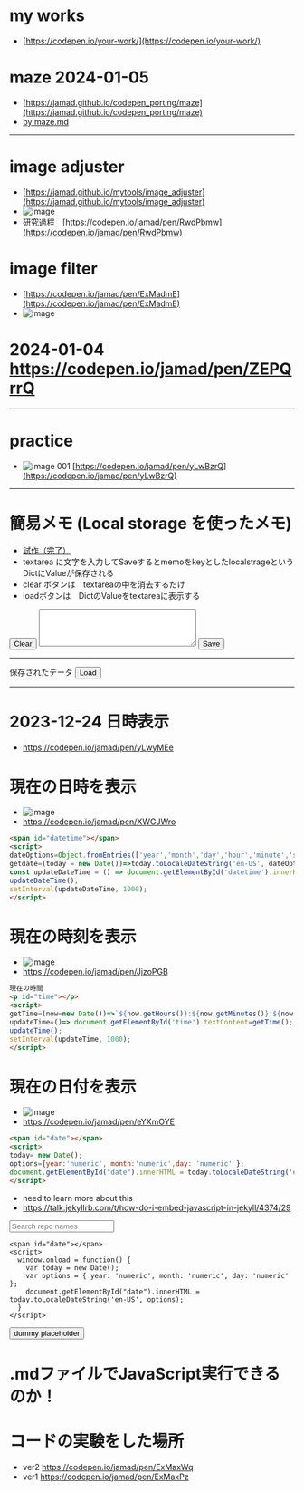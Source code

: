 <link rel="stylesheet" type="text/css" href="/assets/css/styles.css" />

# my works
* [https://codepen.io/your-work/](https://codepen.io/your-work/)

# maze 2024-01-05
* [https://jamad.github.io/codepen_porting/maze](https://jamad.github.io/codepen_porting/maze)
* [by maze.md](https://github.com/jamad/jamad.github.io/blob/master/codepen_porting/maze.md) 
---

# image adjuster
* [https://jamad.github.io/mytools/image_adjuster](https://jamad.github.io/mytools/image_adjuster)
* ![image](https://github.com/jamad/jamad.github.io/assets/949913/e50d8a56-59ec-4641-ad1f-594abe37cba1)
* 研究過程　[https://codepen.io/jamad/pen/RwdPbmw](https://codepen.io/jamad/pen/RwdPbmw)

# image filter
* [https://codepen.io/jamad/pen/ExMadmE](https://codepen.io/jamad/pen/ExMadmE)
* ![image](https://github.com/jamad/jamad.github.io/assets/949913/1cb81a0f-03ab-406e-9333-aa9ab63654f0)

# 2024-01-04 https://codepen.io/jamad/pen/ZEPQrrQ

---

# practice
* ![image](https://github.com/jamad/jamad.github.io/assets/949913/50f1390a-13fc-4a7d-a750-847e7034cbfa) 001 [https://codepen.io/jamad/pen/yLwBzrQ](https://codepen.io/jamad/pen/yLwBzrQ)

---

# 簡易メモ (Local storage を使ったメモ)
* [試作（完了）](https://codepen.io/jamad/pen/wvOBJwE?editors=1000)
* textarea に文字を入力してSaveするとmemoをkeyとしたlocalstrageというDictにValueが保存される
* clear ボタンは　textareaの中を消去するだけ
* loadボタンは　DictのValueをtextareaに表示する

<head><meta charset="UTF-8"></head>

<input id="clear" value="Clear" type="button" onclick="clearMemo()">
<textarea id="memo" rows="4" cols="32" name="memo"></textarea>
<input id="save" value="Save" type="button" onclick="saveMemo()"> 

<hr>
保存されたデータ
<input id="load" value="Load" type="button" onclick="loadMemo()"> 
<div id="display"></div>

<script>
  memoInput = document.getElementById("memo");
  clearMemo=()=>memoInput.value = "";
  
  displayDiv = document.getElementById("display");
  
  memoInput.value = localStorage.getItem("memo");
  if (memoInput.value)displayDiv.innerHTML = `${localStorage.getItem("memo")}`;
  
  function saveMemo() {
    localStorage.setItem("memo", memoInput.value);
    displayDiv.innerHTML=`${localStorage.getItem("memo")}`;
    if (localStorage.getItem("memo")=='') displayDiv.innerHTML = "No saved memo found yet!";
  }

  function loadMemo() {
    memoInput.value = localStorage.getItem("memo");
    if (memoInput.value==''){ displayDiv.innerHTML = "No saved memo found yet!";}
    else{displayDiv.innerHTML=`${memoInput.value}`;}
  }

</script>


---

# 2023-12-24  日時表示
* https://codepen.io/jamad/pen/yLwyMEe

<p id="mytime"></p>
<script>
opt=Object.fromEntries(['year','month','day','hour','minute','second'].map(k=>[k,'numeric']));
d=(t = new Date())=>t.toLocaleDateString('en-US',opt);
ut=()=> document.getElementById('mytime').innerHTML=d();
setInterval(ut, 500);
</script>

# 現在の日時を表示
* ![image](https://github.com/jamad/jamad.github.io/assets/949913/18f44f87-42b1-4fa3-b91f-71726a1d20ee)
* https://codepen.io/jamad/pen/XWGJWro
```html
<span id="datetime"></span>
<script>
dateOptions=Object.fromEntries(['year','month','day','hour','minute','second'].map(key=>[key,'numeric']));
getdate=(today = new Date())=>today.toLocaleDateString('en-US', dateOptions);
const updateDateTime = () => document.getElementById('datetime').innerHTML =`${getdate()}`;
updateDateTime();
setInterval(updateDateTime, 1000);
</script>
```


# 現在の時刻を表示
* ![image](https://github.com/jamad/jamad.github.io/assets/949913/6cd01629-0eeb-495f-99de-02c4de680648)
* https://codepen.io/jamad/pen/JjzoPGB

```html
現在の時間
<p id="time"></p>
<script>
getTime=(now=new Date())=>`${now.getHours()}:${now.getMinutes()}:${now.getSeconds()}`;
updateTime=()=> document.getElementById('time').textContent=getTime();
updateTime();
setInterval(updateTime, 1000);
</script> 
```


# 現在の日付を表示
* ![image](https://github.com/jamad/jamad.github.io/assets/949913/3e1f707b-83b3-4f6b-85ef-c47c83b4d59b)
* https://codepen.io/jamad/pen/eYXmOYE

```html
<span id="date"></span>
<script>
today= new Date();
options={year:'numeric', month:'numeric',day: 'numeric' };
document.getElementById("date").innerHTML = today.toLocaleDateString('en-US', options);
</script>
```

* need to learn more about this
* https://talk.jekyllrb.com/t/how-do-i-embed-javascript-in-jekyll/4374/29
  

<div id="repos">
    <div class="container">
        <!-- Filter controls -->
        <div class="field">
            <p class="control has-icons-left">
                <input class="search input" type="text" placeholder="Search repo names">
                <span class="icon is-left">
                    <i class="fas fa-search" aria-hidden="true"></i>
                </span>
            </p>
        </div>
    </div>
</div>



```
<span id="date"></span>
<script>
  window.onload = function() {
    var today = new Date();
    var options = { year: 'numeric', month: 'numeric', day: 'numeric' };
    document.getElementById("date").innerHTML = today.toLocaleDateString('en-US', options);
  }
</script> 
```


<button onclick="copyText()"><span id="mystr">dummy placeholder</span></button>

<script>
var mystr= new Date().toISOString().slice(0, 10) + '-';
document.getElementById("mystr").innerText =mystr;

// テキストエリア追加し、コピー後に削除
function copyText() {
  var textArea = document.createElement("textarea");
  document.body.appendChild(textArea);
  textArea.value = mystr;
  textArea.select();
  document.execCommand("copy");
  document.body.removeChild(textArea);
  alert("copied : " + mystr);
}
</script>


# .mdファイルでJavaScript実行できるのか！
 
# コードの実験をした場所　
* ver2 https://codepen.io/jamad/pen/ExMaxWq
* ver1 https://codepen.io/jamad/pen/ExMaxPz



